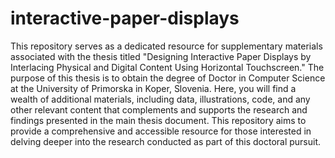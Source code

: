 # interactive-paper-displays

This repository serves as a dedicated resource for supplementary materials associated with the thesis titled "Designing Interactive Paper Displays by Interlacing Physical and Digital Content Using Horizontal Touchscreen." The purpose of this thesis is to obtain the degree of Doctor in Computer Science at the University of Primorska in Koper, Slovenia. Here, you will find a wealth of additional materials, including data, illustrations, code, and any other relevant content that complements and supports the research and findings presented in the main thesis document. This repository aims to provide a comprehensive and accessible resource for those interested in delving deeper into the research conducted as part of this doctoral pursuit.
